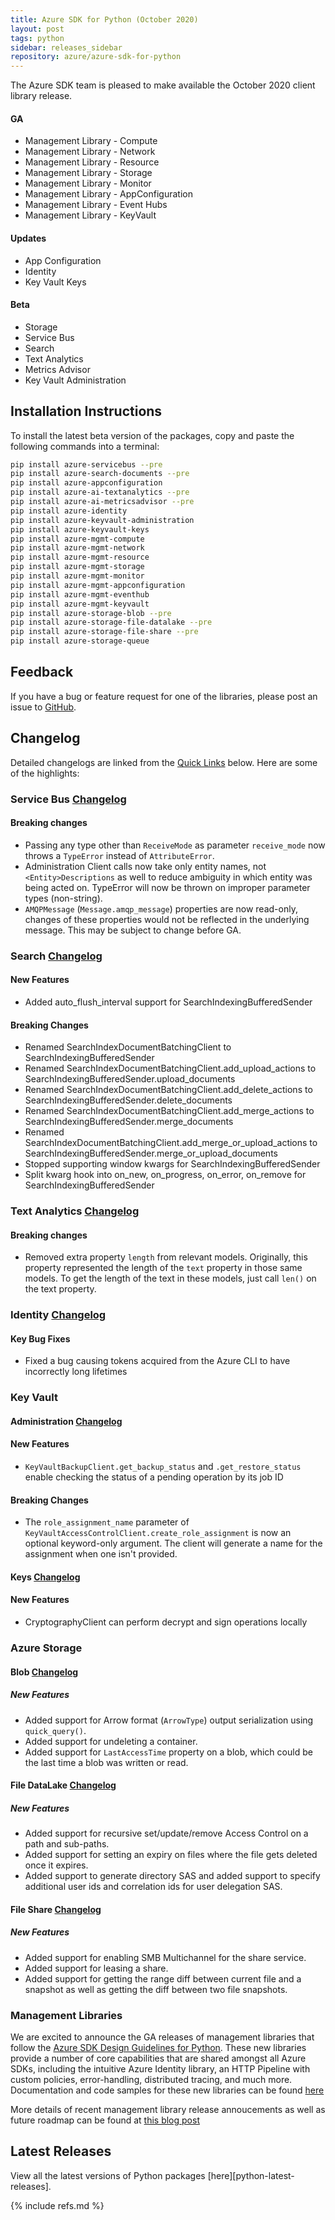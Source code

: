 ```yaml
---
title: Azure SDK for Python (October 2020)
layout: post
tags: python
sidebar: releases_sidebar
repository: azure/azure-sdk-for-python
---
```


The Azure SDK team is pleased to make available the October 2020 client library release.

#### GA

- Management Library - Compute
- Management Library - Network
- Management Library - Resource
- Management Library - Storage
- Management Library - Monitor
- Management Library - AppConfiguration
- Management Library - Event Hubs
- Management Library - KeyVault

#### Updates

- App Configuration
- Identity
- Key Vault Keys

#### Beta

- Storage
- Service Bus
- Search
- Text Analytics
- Metrics Advisor
- Key Vault Administration

## Installation Instructions

To install the latest beta version of the packages, copy and paste the following commands into a terminal:

```bash
pip install azure-servicebus --pre
pip install azure-search-documents --pre
pip install azure-appconfiguration
pip install azure-ai-textanalytics --pre
pip install azure-ai-metricsadvisor --pre
pip install azure-identity
pip install azure-keyvault-administration
pip install azure-keyvault-keys
pip install azure-mgmt-compute
pip install azure-mgmt-network
pip install azure-mgmt-resource
pip install azure-mgmt-storage
pip install azure-mgmt-monitor
pip install azure-mgmt-appconfiguration
pip install azure-mgmt-eventhub
pip install azure-mgmt-keyvault
pip install azure-storage-blob --pre
pip install azure-storage-file-datalake --pre
pip install azure-storage-file-share --pre
pip install azure-storage-queue
```

## Feedback

If you have a bug or feature request for one of the libraries, please post an issue to [GitHub](https://github.com/azure/azure-sdk-for-python/issues).

## Changelog

Detailed changelogs are linked from the [Quick Links](#quick-links) below. Here are some of the highlights:

### Service Bus [Changelog](https://github.com/Azure/azure-sdk-for-python/blob/master/sdk/servicebus/azure-servicebus/CHANGELOG.md)

#### Breaking changes

* Passing any type other than `ReceiveMode` as parameter `receive_mode` now throws a `TypeError` instead of `AttributeError`.
* Administration Client calls now take only entity names, not `<Entity>Descriptions` as well to reduce ambiguity in which entity was being acted on. TypeError will now be thrown on improper parameter types (non-string).
* `AMQPMessage` (`Message.amqp_message`) properties are now read-only, changes of these properties would not be reflected in the underlying message.  This may be subject to change before GA.

### Search [Changelog](https://github.com/Azure/azure-sdk-for-python/blob/master/sdk/search/azure-search-documents/CHANGELOG.md)

#### New Features

- Added auto_flush_interval support for SearchIndexingBufferedSender

#### Breaking Changes

- Renamed SearchIndexDocumentBatchingClient to SearchIndexingBufferedSender
- Renamed SearchIndexDocumentBatchingClient.add_upload_actions to SearchIndexingBufferedSender.upload_documents
- Renamed SearchIndexDocumentBatchingClient.add_delete_actions to SearchIndexingBufferedSender.delete_documents
- Renamed SearchIndexDocumentBatchingClient.add_merge_actions to SearchIndexingBufferedSender.merge_documents
- Renamed SearchIndexDocumentBatchingClient.add_merge_or_upload_actions to SearchIndexingBufferedSender.merge_or_upload_documents
- Stopped supporting window kwargs for SearchIndexingBufferedSender
- Split kwarg hook into on_new, on_progress, on_error, on_remove for SearchIndexingBufferedSender

### Text Analytics [Changelog](https://github.com/Azure/azure-sdk-for-python/blob/master/sdk/textanalytics/azure-ai-textanalytics/CHANGELOG.md#510b2-2020-10-06)

#### Breaking changes

* Removed extra property `length` from relevant models. Originally, this property represented the length of the `text` property in those same models. To get the length of the text in these models, just call `len()` on the text property.

### Identity [Changelog](https://github.com/Azure/azure-sdk-for-python/blob/master/sdk/identity/azure-identity/CHANGELOG.md#141-2020-10-07)

#### Key Bug Fixes
- Fixed a bug causing tokens acquired from the Azure CLI to have incorrectly long lifetimes

### Key Vault

#### Administration [Changelog](https://github.com/Azure/azure-sdk-for-python/blob/master/sdk/keyvault/azure-keyvault-administration/CHANGELOG.md#400b2-2020-10-06)

#### New Features
- `KeyVaultBackupClient.get_backup_status` and `.get_restore_status` enable checking the status of a pending operation by its job ID

#### Breaking Changes
- The `role_assignment_name` parameter of `KeyVaultAccessControlClient.create_role_assignment` is now an optional keyword-only argument. The client will generate a name for the assignment when one isn't provided.

#### Keys [Changelog](https://github.com/Azure/azure-sdk-for-python/blob/master/sdk/keyvault/azure-keyvault-keys/CHANGELOG.md#430-2020-10-06)

#### New Features
- CryptographyClient can perform decrypt and sign operations locally

### Azure Storage

#### Blob [Changelog](https://github.com/Azure/azure-sdk-for-python/blob/master/sdk/storage/azure-storage-blob/CHANGELOG.md)

##### New Features
- Added support for Arrow format (`ArrowType`) output serialization using `quick_query()`.
- Added support for undeleting a container.
- Added support for `LastAccessTime` property on a blob, which could be the last time a blob was written or read.

#### File DataLake [Changelog](https://github.com/Azure/azure-sdk-for-python/blob/master/sdk/storage/azure-storage-file-datalake/CHANGELOG.md)

##### New Features
- Added support for recursive set/update/remove Access Control on a path and sub-paths.
- Added support for setting an expiry on files where the file gets deleted once it expires.
- Added support to generate directory SAS and added support to specify additional user ids and correlation ids for user delegation SAS.

#### File Share [Changelog](https://github.com/Azure/azure-sdk-for-python/blob/master/sdk/storage/azure-storage-file-share/CHANGELOG.md)

##### New Features
- Added support for enabling SMB Multichannel for the share service.
- Added support for leasing a share.
- Added support for getting the range diff between current file and a snapshot as well as getting the diff between two file snapshots.

### Management Libraries
We are excited to announce the GA releases of management libraries that follow the [Azure SDK Design Guidelines for Python](https://azure.github.io/azure-sdk/python/guidelines/). These new libraries provide a number of core capabilities that are shared amongst all Azure SDKs, including the intuitive Azure Identity library, an HTTP Pipeline with custom policies, error-handling, distributed tracing, and much more. Documentation and code samples for these new libraries can be found [here](http://aka.ms/azsdk/python/mgmt)

More details of recent management library release annoucements as well as future roadmap can be found at [this blog post](https://aka.ms/azsdk/blog/octmgmtga)

## Latest Releases

View all the latest versions of Python packages [here][python-latest-releases].

{% include refs.md %}
